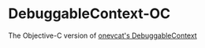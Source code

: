 # DebuggableContext-OC
The Objective-C version of [onevcat's DebuggableContext](https://github.com/onevcat/DebuggableContext)
